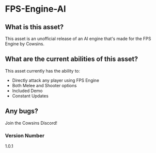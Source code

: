 # FPS-Engine-AI

## What is this asset?
This asset is an unofficial release of an AI engine that's made for the FPS Engine by Cowsins.

## What are the current abilities of this asset?
This asset currently has the ability to:

- Directly attack any player using FPS Engine
- Both Melee and Shooter options
- Included Demo
- Constant Updates

## Any bugs?
Join the Cowsins Discord!

### Version Number
1.0.1
